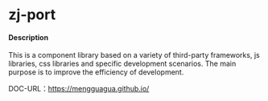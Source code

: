 # zj-port

#### Description
This is a component library based on a variety of third-party frameworks, js libraries, css libraries and specific development scenarios. The main purpose is to improve the efficiency of development.

DOC-URL：https://mengguagua.github.io/
